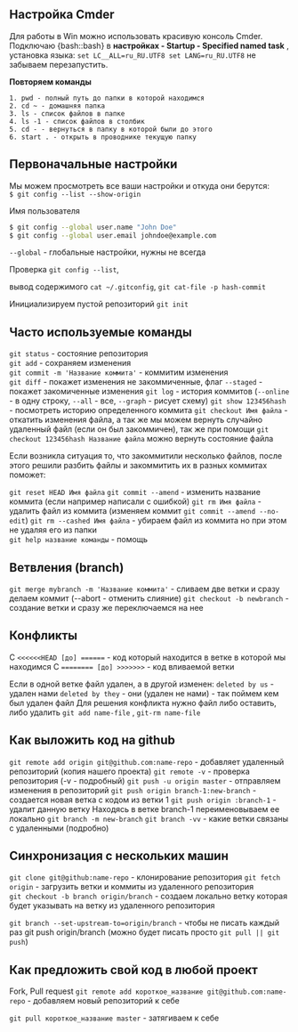 ## Настройка Cmder
Для работы в Win можно использовать красивую консоль Cmder. 
Подключаю {bash::bash} в **настройках - Startup - Specified named task** , 
установка языка: `set LC__ALL=ru_RU.UTF8 set LANG=ru_RU.UTF8`
не забываем перезапустить. 

**Повторяем команды**

    1. pwd - полный путь до папки в которой находимся
    2. cd ~ - домашняя папка 
    3. ls - список файлов в папке
    4. ls -1 - список файлов в столбик
    5. cd - - вернуться в папку в которой были до этого
    6. start . - открыть в проводнике текущую папку

## Первоначальные настройки
Мы можем просмотреть все ваши настройки и откуда они берутся:  
`$ git config --list --show-origin`

Имя пользователя  

```bash
$ git config --global user.name "John Doe"
$ git config --global user.email johndoe@example.com  
```

`--global` - глобальные настройки, нужны не всегда

Проверка `git config --list`, 

вывод содержимого `cat ~/.gitconfig`, `git cat-file -p hash-commit`

Инициализируем пустой репозиторий `git init`

## Часто используемые команды
`git status` - состояние репозитория  
`git add` - сохраняем изменения  
`git commit -m 'Название коммита'` - коммитим изменения  
`git diff` - покажет изменения не закоммиченные, флаг `--staged` - покажет закомиченные изменения
`git log` - история коммитов (`--online` - в одну строку, `--all` - все, `--graph` - рисует схему)
`git show 123456hash` - посмотреть историю определенного коммита
`git checkout Имя файла` - откатить изменения файла, а так же мы можем вернуть случайно удаленный файл (если он был закоммичен), так же при помощи `git checkout 123456hash Название файла` можно вернуть состояние файла  

Если возникла ситуация то, что закоммитили несколько файлов, после этого решили разбить файлы и закоммитить их в разных коммитах поможет:  

`git reset HEAD Имя файла` 
`git commit --amend` - изменить название коммита (если например написали с ошибкой)
`git rm Имя файла` - удалить файл из коммита (изменяем коммит `git commit --amend --no-edit`)
`git rm --cashed Имя файла` - убираем файл из коммита но при этом не удаляя его из папки  
`git help название команды` - помощь

## Ветвления (branch)
`git merge mybranch -m 'Название коммита'` - сливаем две ветки и сразу делаем коммит (--abort - отменить слияние)
`git checkout -b newbranch` - создание ветки и сразу же переключаемся на нее

## Конфликты

С `<<<<<<HEAD [до] ======` - код который находится в ветке в которой мы находимся
С `======== [до] >>>>>>>` - код вливаемой ветки

Если в одной ветке файл удален, а в другой изменен: 
`deleted by us` - удален нами 
`deleted by they` - они (удален не нами) - так поймем кем был удален файл
Для решения конфликта нужно файл либо оставить, либо удалить 
`git add name-file` , `git-rm name-file`

## Как выложить код на github

`git remote add origin git@github.com:name-repo` - добавляет удаленный репозиторий (копия нашего проекта)
`git remote -v` - проверка репозитория (-v - подробный)
`git push -u origin master` - отправляем изменения в репозиторий
`git push origin branch-1:new-branch` - создается новая ветка с кодом из ветки 1
`git push origin :branch-1` - удалит данную ветку
Находясь в ветке branch-1 переименовываем ее локально `git branch -m new-branch`
`git branch -vv` - какие ветки связаны с удаленными (подробно)

## Синхронизация с нескольких машин
`git clone git@github:name-repo` - клонирование репозитория 
`git fetch origin` - загрузить ветки и коммиты из удаленного репозитория  
`git checkout -b branch origin/branch` - создаем локально ветку которая будет указывать на ветку из удаленного репозитория 

`git branch --set-upstream-to=origin/branch` - чтобы не писать каждый 
раз git push origin/branch (можно будет писать просто `git pull || git push`)

## Как предложить свой код в любой проект
Fork, Pull request 
`git remote add короткое_название git@github.com:name-repo` - добавляем 
новый репозиторий к себе

`git pull короткое_название master` - затягиваем к себе
